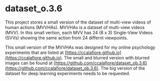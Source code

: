 # dataset_o.3.6
This project stores a small version of the dataset of multi-view videos of human actions (MVVHAs). MVVHAs is a dataset of multi-view videos (MVV).
In this small vertion, each MVV has 24 (8 x 3) Single-View Videos (SVVs) showing the same action from 24 differnt viewpoints.


This small version of the MVVHAs was designed for my online psychology experiments that are listed at [https://ccalafiore.github.io](https://ccalafiore.github.io).
The small and blurred version with blurred images can be found at [https://github.com/ccalafiore/dataset_ob.3.6](https://github.com/ccalafiore/dataset_ob.3.6).
The big version of the dataset for deep learning experiments needs to be requested.

